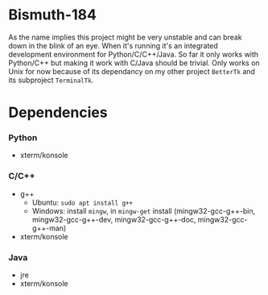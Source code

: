 # Bismuth-184
As the name implies this project might be very unstable and can break down in the blink of an eye. When it's running it's an integrated development environment for Python/C/C++/Java. So far it only works with Python/C++ but making it work with C/Java should be trivial. Only works on Unix for now because of its dependancy on my other project `BetterTk` and its subproject `TerminalTk`.

# Dependencies
### Python
* xterm/konsole

### C/C++
* g++
	* Ubuntu: `sudo apt install g++`
	* Windows: install `mingw`, in `mingw-get` install (mingw32-gcc-g++-bin, mingw32-gcc-g++-dev, mingw32-gcc-g++-doc, mingw32-gcc-g++-man)
* xterm/konsole

### Java
* jre
* xterm/konsole
